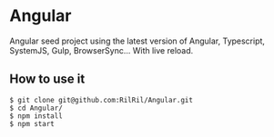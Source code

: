 # Angular 
Angular seed project using the latest version of Angular, Typescript, SystemJS, Gulp, BrowserSync...
With live reload.


## How to use it
```
$ git clone git@github.com:RilRil/Angular.git
$ cd Angular/
$ npm install
$ npm start
```
